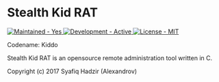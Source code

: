 # Stealth Kid RAT
<p align="left">
    <a href="#">
        <img src="https://img.shields.io/badge/Maintained-Yes-brightgreen.svg?style=plastic?maxAge=7200" alt="Maintained - Yes">
    </a>
    <a href="#">
        <img src="https://img.shields.io/badge/Development-Active-brightgreen.svg?style=plastic?maxAge=7200" alt="Development - Active">
    </a>
    <a href="#">
        <img src="https://img.shields.io/badge/License-MIT%20%2F%20Apache--2.0-blue.svg?style=plastic?maxAge=7200" alt="License - MIT">
    </a>
</p>


Codename: Kiddo

Stealth Kid RAT is an opensource remote administration tool written in C.

Copyright (c) 2017 Syafiq Hadzir (Alexandrov)
